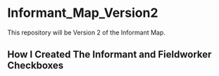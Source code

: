 # Informant_Map_Version2
This repository will be Version 2 of the Informant Map.

## How I Created The Informant and Fieldworker Checkboxes
